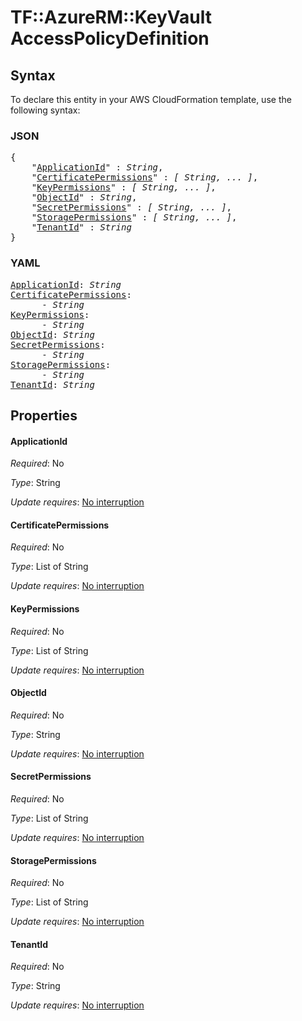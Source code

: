 # TF::AzureRM::KeyVault AccessPolicyDefinition

## Syntax

To declare this entity in your AWS CloudFormation template, use the following syntax:

### JSON

<pre>
{
    "<a href="#applicationid" title="ApplicationId">ApplicationId</a>" : <i>String</i>,
    "<a href="#certificatepermissions" title="CertificatePermissions">CertificatePermissions</a>" : <i>[ String, ... ]</i>,
    "<a href="#keypermissions" title="KeyPermissions">KeyPermissions</a>" : <i>[ String, ... ]</i>,
    "<a href="#objectid" title="ObjectId">ObjectId</a>" : <i>String</i>,
    "<a href="#secretpermissions" title="SecretPermissions">SecretPermissions</a>" : <i>[ String, ... ]</i>,
    "<a href="#storagepermissions" title="StoragePermissions">StoragePermissions</a>" : <i>[ String, ... ]</i>,
    "<a href="#tenantid" title="TenantId">TenantId</a>" : <i>String</i>
}
</pre>

### YAML

<pre>
<a href="#applicationid" title="ApplicationId">ApplicationId</a>: <i>String</i>
<a href="#certificatepermissions" title="CertificatePermissions">CertificatePermissions</a>: <i>
      - String</i>
<a href="#keypermissions" title="KeyPermissions">KeyPermissions</a>: <i>
      - String</i>
<a href="#objectid" title="ObjectId">ObjectId</a>: <i>String</i>
<a href="#secretpermissions" title="SecretPermissions">SecretPermissions</a>: <i>
      - String</i>
<a href="#storagepermissions" title="StoragePermissions">StoragePermissions</a>: <i>
      - String</i>
<a href="#tenantid" title="TenantId">TenantId</a>: <i>String</i>
</pre>

## Properties

#### ApplicationId

_Required_: No

_Type_: String

_Update requires_: [No interruption](https://docs.aws.amazon.com/AWSCloudFormation/latest/UserGuide/using-cfn-updating-stacks-update-behaviors.html#update-no-interrupt)

#### CertificatePermissions

_Required_: No

_Type_: List of String

_Update requires_: [No interruption](https://docs.aws.amazon.com/AWSCloudFormation/latest/UserGuide/using-cfn-updating-stacks-update-behaviors.html#update-no-interrupt)

#### KeyPermissions

_Required_: No

_Type_: List of String

_Update requires_: [No interruption](https://docs.aws.amazon.com/AWSCloudFormation/latest/UserGuide/using-cfn-updating-stacks-update-behaviors.html#update-no-interrupt)

#### ObjectId

_Required_: No

_Type_: String

_Update requires_: [No interruption](https://docs.aws.amazon.com/AWSCloudFormation/latest/UserGuide/using-cfn-updating-stacks-update-behaviors.html#update-no-interrupt)

#### SecretPermissions

_Required_: No

_Type_: List of String

_Update requires_: [No interruption](https://docs.aws.amazon.com/AWSCloudFormation/latest/UserGuide/using-cfn-updating-stacks-update-behaviors.html#update-no-interrupt)

#### StoragePermissions

_Required_: No

_Type_: List of String

_Update requires_: [No interruption](https://docs.aws.amazon.com/AWSCloudFormation/latest/UserGuide/using-cfn-updating-stacks-update-behaviors.html#update-no-interrupt)

#### TenantId

_Required_: No

_Type_: String

_Update requires_: [No interruption](https://docs.aws.amazon.com/AWSCloudFormation/latest/UserGuide/using-cfn-updating-stacks-update-behaviors.html#update-no-interrupt)

